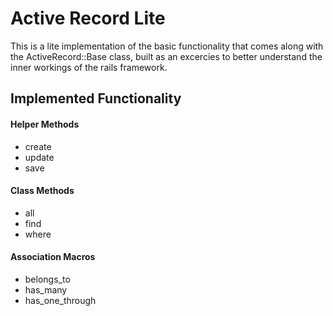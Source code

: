 Active Record Lite
==================

This is a lite implementation of the basic functionality that comes along with the ActiveRecord::Base class,
built as an excercies to better understand the inner workings of the rails framework.


Implemented Functionality
-------------------------

#### Helper Methods

<ul>
  <li> create </li>
  <li> update </li>
  <li> save </li>
</ul>

#### Class Methods

<ul>
  <li> all </li>
  <li> find </li>
  <li> where </li>
</ul>

#### Association Macros

<ul>
  <li> belongs_to </li>
  <li> has_many </li>
  <li> has_one_through </li>
</ul>


  
